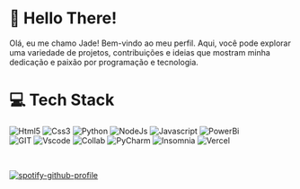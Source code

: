 # 👋 Hello There!

Olá, eu me chamo Jade! Bem-vindo ao meu perfil. Aqui, você pode explorar uma variedade de projetos, contribuições e ideias que mostram minha dedicação e paixão por programação e tecnologia.

# 💻 Tech Stack

![Html5](https://img.shields.io/badge/HTML5-000000?style=for-the-badge&logo=html5&logoColor=white)
![Css3](https://img.shields.io/badge/CSS3-A020F0?style=for-the-badge&logo=css3&logoColor=white)
![Python](https://img.shields.io/badge/Python-000000?style=for-the-badge&logo=python&logoColor=blue)
![NodeJs](https://img.shields.io/badge/Node%20js-A020F0?style=for-the-badge&logo=nodedotjs&logoColor=white)
![Javascript](https://img.shields.io/badge/JavaScript-000000?style=for-the-badge&logo=javascript&logoColor=F7DF1E)
![PowerBi](https://img.shields.io/badge/PowerBI-A020F0?style=for-the-badge&logo=Power%20BI&logoColor=white)
<br/>
![GIT](https://img.shields.io/badge/GIT-A020F0?style=for-the-badge&logo=git&logoColor=white)
![Vscode](https://img.shields.io/badge/VSCode-000000?style=for-the-badge&logo=visual%20studio%20code&logoColor=white)
![Collab](https://img.shields.io/badge/Colab-A020F0?style=for-the-badge&logo=googlecolab&color=A020F0)
![PyCharm](https://img.shields.io/badge/PyCharm-000000.svg?&style=for-the-badge&logo=PyCharm&logoColor=white)
![Insomnia](https://img.shields.io/badge/Insomnia-A020F0?style=for-the-badge&logo=Insomnia&logoColor=white)
![Vercel](https://img.shields.io/badge/Vercel-000000?style=for-the-badge&logo=vercel&logoColor=white)

<br/>


[![spotify-github-profile](https://spotify-github-profile.kittinanx.com/api/view?uid=12160486059&cover_image=true&theme=natemoo-re&show_offline=true&background_color=121212&interchange=true&bar_color=bb36c4&bar_color_cover=false)](https://spotify-github-profile.kittinanx.com/api/view?uid=12160486059&redirect=true)

